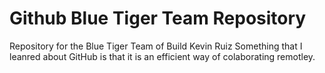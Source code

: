 # Github Blue Tiger Team Repository
 Repository for the Blue Tiger Team of Build
Kevin Ruiz
Something that I leanred about GitHub is that it is an efficient way of colaborating remotley. 